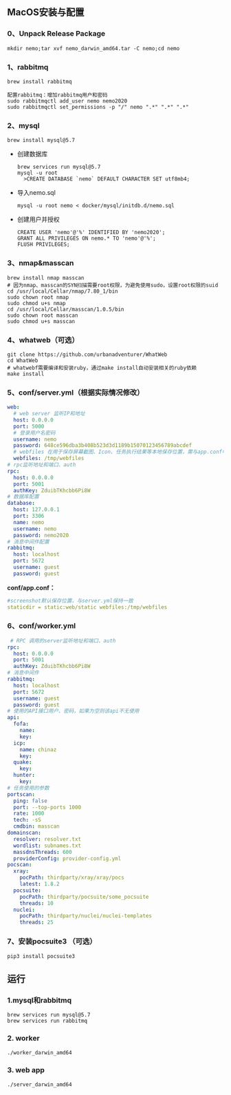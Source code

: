 ## MacOS安装与配置

### **0、Unpack Release Package**

  ```
mkdir nemo;tar xvf nemo_darwin_amd64.tar -C nemo;cd nemo
  ```

### **1、rabbitmq**

  ```
brew install rabbitmq

配置rabbitmq：增加rabbitmq用户和密码
sudo rabbitmqctl add_user nemo nemo2020
sudo rabbitmqctl set_permissions -p "/" nemo ".*" ".*" ".*"
  ```

### **2、mysql**

```
brew install mysql@5.7
```


- 创建数据库

  ```
  brew services run mysql@5.7
  mysql -u root
  	>CREATE DATABASE `nemo` DEFAULT CHARACTER SET utf8mb4;
  ```

- 导入nemo.sql

  ```
  mysql -u root nemo < docker/mysql/initdb.d/nemo.sql
  ```

- 创建用户并授权

  ```
  CREATE USER 'nemo'@'%' IDENTIFIED BY 'nemo2020';
  GRANT ALL PRIVILEGES ON nemo.* TO 'nemo'@'%';
  FLUSH PRIVILEGES;
  ```

### 3、nmap&masscan

```
brew install nmap masscan
# 因为nmap、masscan的SYN扫描需要root权限，为避免使用sudo，设置root权限的suid
cd /usr/local/Cellar/nmap/7.80_1/bin
sudo chown root nmap
sudo chmod u+s nmap
cd /usr/local/Cellar/masscan/1.0.5/bin
sudo chown root masscan
sudo chmod u+s masscan
```

### 4、whatweb（可选）

```
git clone https://github.com/urbanadventurer/WhatWeb
cd WhatWeb
# whatwebf需要编译和安装ruby，通过make install自动安装相关的ruby依赖
make install
```

### 5、conf/server.yml（根据实际情况修改）

```yaml
web:
  # web server 监听IP和地址
  host: 0.0.0.0
  port: 5000
  # 登录用户名密码
  username: nemo
  password: 648ce596dba3b408b523d3d1189b15070123456789abcdef
  # webfiles 在用于保存屏幕截图、Icon、任务执行结果等本地保存位置，需与app.conf中与staticdir映射地址保持一致
  webfiles: /tmp/webfiles
# rpc监听地址和端口、auth
rpc: 
  host: 0.0.0.0
  port: 5001
  authKey: ZduibTKhcbb6Pi8W
# 数据库配置
database:
  host: 127.0.0.1
  port: 3306
  name: nemo
  username: nemo
  password: nemo2020
# 消息中间件配置
rabbitmq: 
  host: localhost
  port: 5672
  username: guest
  password: guest
```

**conf/app.conf：**

```yaml
#screenshot默认保存位置，与server.yml保持一致
staticdir = static:web/static webfiles:/tmp/webfiles
```

### 6、conf/worker.yml

```yaml
 # RPC 调用的server监听地址和端口、auth
rpc:
  host: 0.0.0.0
  port: 5001
  authKey: ZduibTKhcbb6Pi8W
# 消息中间件
rabbitmq: 
  host: localhost
  port: 5672
  username: guest
  password: guest
# 使用的API接口用户、密码，如果为空则该api不无使用
api:
  fofa:
    name:
    key:
  icp:
    name: chinaz
    key:
  quake:
    key:
  hunter:
    key:
# 任务使用的参数
portscan:
  ping: false
  port: --top-ports 1000
  rate: 1000
  tech: -sS
  cmdbin: masscan
domainscan:
  resolver: resolver.txt
  wordlist: subnames.txt
  massdnsThreads: 600
  providerConfig: provider-config.yml
pocscan:
  xray:
    pocPath: thirdparty/xray/xray/pocs
    latest: 1.8.2
  pocsuite:
    pocPath: thirdparty/pocsuite/some_pocsuite
    threads: 10
  nuclei:
    pocPath: thirdparty/nuclei/nuclei-templates
    threads: 25
```

### 7、安装pocsuite3 （可选）

  ```
pip3 install pocsuite3
  ```

### 

## 运行

 ### 1.mysql和rabbitmq

   ```
   brew services run mysql@5.7
   brew services run rabbitmq
   ```

### 2. worker

   ```bash
   ./worker_darwin_amd64
   ```

### 3. web app

   ```
   ./server_darwin_amd64
   ```

